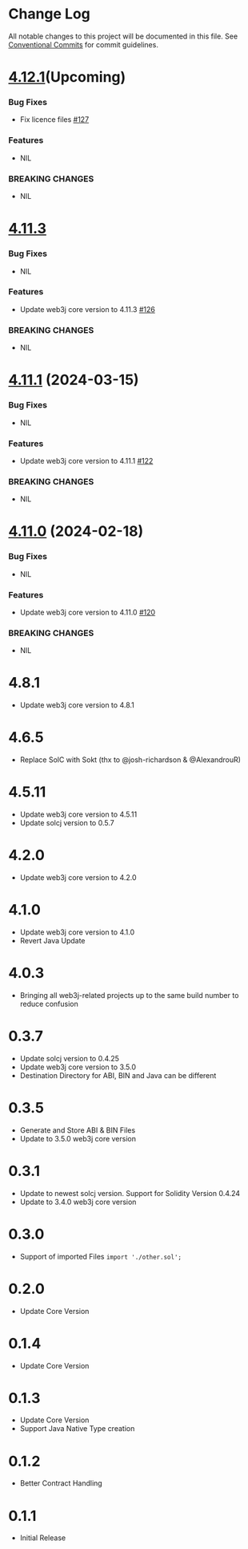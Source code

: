 # Change Log

All notable changes to this project will be documented in this file.
See [Conventional Commits](https://conventionalcommits.org) for commit guidelines.

# [4.12.1]()(Upcoming)

### Bug Fixes

* Fix licence files [#127](https://github.com/hyperledger/web3j-maven-plugin/pull/127)

### Features

* NIL

### BREAKING CHANGES

* NIL

# [4.11.3](https://github.com/hyperledger/web3j-maven-plugin/releases/tag/web3j-maven-plugin-4.11.3)

### Bug Fixes

* NIL

### Features

* Update web3j core version to 4.11.3 [#126](https://github.com/hyperledger/web3j-maven-plugin/pull/126)

### BREAKING CHANGES

* NIL


# [4.11.1](https://github.com/web3j/web3j-maven-plugin/releases/tag/web3j-maven-plugin-4.11.1) (2024-03-15)

### Bug Fixes

* NIL

### Features

* Update web3j core version to 4.11.1 [#122](https://github.com/web3j/web3j-maven-plugin/pull/122)

### BREAKING CHANGES

* NIL

# [4.11.0](https://github.com/web3j/web3j-maven-plugin/releases/tag/web3j-maven-plugin-4.11.0) (2024-02-18)

### Bug Fixes

* NIL

### Features

* Update web3j core version to 4.11.0 [#120](https://github.com/web3j/web3j-maven-plugin/pull/120)

### BREAKING CHANGES

* NIL


# 4.8.1
* Update web3j core version to 4.8.1

# 4.6.5
*  Replace SolC with Sokt (thx to @josh-richardson & @AlexandrouR)

# 4.5.11
* Update web3j core version to 4.5.11
* Update solcj version to 0.5.7

# 4.2.0
* Update web3j core version to 4.2.0

# 4.1.0
* Update web3j core version to 4.1.0
* Revert Java Update

# 4.0.3
* Bringing all web3j-related projects up to the same build number to reduce confusion

# 0.3.7
* Update solcj version to 0.4.25
* Update web3j core version to 3.5.0
* Destination Directory for ABI, BIN and Java can be different

# 0.3.5
* Generate and Store ABI & BIN Files
* Update to 3.5.0 web3j core version

# 0.3.1
* Update to newest solcj version. Support for Solidity Version 0.4.24
* Update to 3.4.0 web3j core version

# 0.3.0
* Support of imported Files ```import './other.sol';```

# 0.2.0
* Update Core Version

# 0.1.4
* Update Core Version

# 0.1.3
* Update Core Version
* Support Java Native Type creation

# 0.1.2
* Better Contract Handling

# 0.1.1
* Initial Release